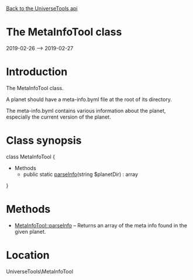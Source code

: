 [Back to the UniverseTools api](https://github.com/lingtalfi/UniverseTools/blob/master/doc/api/UniverseTools.md)



The MetaInfoTool class
================
2019-02-26 --> 2019-02-27






Introduction
============

The MetaInfoTool class.

A planet should have a meta-info.byml file at the root of its directory.

The meta-info.byml contains various information about the planet, especially the current version of the planet.



Class synopsis
==============


class <span class="pl-k">MetaInfoTool</span>  {

- Methods
    - public static [parseInfo](https://github.com/lingtalfi/UniverseTools/blob/master/doc/api/UniverseTools/MetaInfoTool/parseInfo.md)(string $planetDir) : array

}






Methods
==============

- [MetaInfoTool::parseInfo](https://github.com/lingtalfi/UniverseTools/blob/master/doc/api/UniverseTools/MetaInfoTool/parseInfo.md) &ndash; Returns an array of the meta info found in the given planet.





Location
=============
UniverseTools\MetaInfoTool